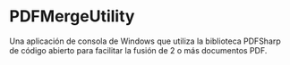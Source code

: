 # PDFMergeUtility
Una aplicación de consola de Windows que utiliza la biblioteca PDFSharp de código abierto para facilitar la fusión de 2 o más documentos PDF.